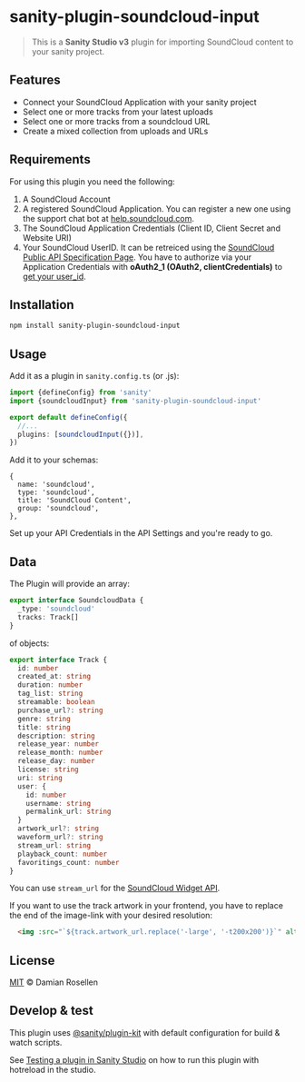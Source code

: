 # sanity-plugin-soundcloud-input

> This is a **Sanity Studio v3** plugin for importing SoundCloud content to your sanity project.

## Features

- Connect your SoundCloud Application with your sanity project
- Select one or more tracks from your latest uploads
- Select one or more tracks from a soundcloud URL
- Create a mixed collection from uploads and URLs

## Requirements

For using this plugin you need the following:

1. A SoundCloud Account
2. A registered SoundCloud Application. You can register a new one using the support chat bot at [help.soundcloud.com](https://help.soundcloud.com/hc/de/requests/new?ticket_form).
3. The SoundCloud Application Credentials (Client ID, Client Secret and Website URI)
4. Your SoundCloud UserID. It can be retreiced using the [SoundCloud Public API Specification Page](https://developers.soundcloud.com/docs/api/explorer/open-api). You have to authorize via your Application Credentials with **oAuth2_1 (OAuth2, clientCredentials)** to [get your user_id](https://developers.soundcloud.com/docs/api/explorer/open-api#/users/get_users__user_id_).

## Installation

```sh
npm install sanity-plugin-soundcloud-input
```

## Usage

Add it as a plugin in `sanity.config.ts` (or .js):

```ts
import {defineConfig} from 'sanity'
import {soundcloudInput} from 'sanity-plugin-soundcloud-input'

export default defineConfig({
  //...
  plugins: [soundcloudInput({})],
})
```

Add it to your schemas:

```
{
  name: 'soundcloud',
  type: 'soundcloud',
  title: 'SoundCloud Content',
  group: 'soundcloud',
},
```

Set up your API Credentials in the API Settings and you're ready to go.

## Data

The Plugin will provide an array:

```ts
export interface SoundcloudData {
  _type: 'soundcloud'
  tracks: Track[]
}
```

of objects:

```ts
export interface Track {
  id: number
  created_at: string
  duration: number
  tag_list: string
  streamable: boolean
  purchase_url?: string
  genre: string
  title: string
  description: string
  release_year: number
  release_month: number
  release_day: number
  license: string
  uri: string
  user: {
    id: number
    username: string
    permalink_url: string
  }
  artwork_url?: string
  waveform_url?: string
  stream_url: string
  playback_count: number
  favoritings_count: number
}
```

You can use `stream_url` for the [SoundCloud Widget API](https://developers.soundcloud.com/docs/api/html5-widget).

If you want to use the track artwork in your frontend, you have to replace the end of the image-link with your desired resolution:

```html
  <img :src="`${track.artwork_url.replace('-large', '-t200x200')}`" alt="Artwork"/>
```


## License

[MIT](LICENSE) © Damian Rosellen

## Develop & test

This plugin uses [@sanity/plugin-kit](https://github.com/sanity-io/plugin-kit)
with default configuration for build & watch scripts.

See [Testing a plugin in Sanity Studio](https://github.com/sanity-io/plugin-kit#testing-a-plugin-in-sanity-studio)
on how to run this plugin with hotreload in the studio.
